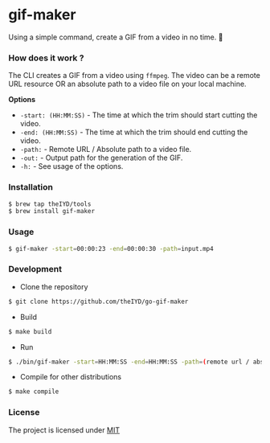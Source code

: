 # gif-maker

Using a simple command, create a GIF from a video in no time. :rocket:

### How does it work ?

The CLI creates a GIF from a video using `ffmpeg`. The video can be a remote URL resource OR an absolute path to a video file on your local machine.

**Options**

- `-start: (HH:MM:SS)` - The time at which the trim should start cutting the video.
- `-end: (HH:MM:SS)` - The time at which the trim should end cutting the video. 
- `-path:` - Remote URL / Absolute path to a video file.
- `-out:` - Output path for the generation of the GIF.
- `-h:` - See usage of the options.

### Installation
```bash
$ brew tap theIYD/tools
$ brew install gif-maker
```

### Usage
```bash
$ gif-maker -start=00:00:23 -end=00:00:30 -path=input.mp4
```

### Development

- Clone the repository
```bash
$ git clone https://github.com/theIYD/go-gif-maker 
```

- Build
```bash
$ make build
```

- Run
```bash
$ ./bin/gif-maker -start=HH:MM:SS -end=HH:MM:SS -path=(remote url / absolute path)
```

- Compile for other distributions
```bash
$ make compile
```

### License
 The project is licensed under <a href="https://github.com/theIYD/go-gif-maker/LICENSE">MIT</a>